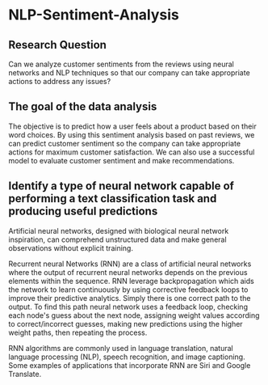 # NLP-Sentiment-Analysis

## Research Question 
Can we analyze customer sentiments from the reviews using neural networks and NLP techniques so that our company can take appropriate actions to address any issues?

## The goal of the data analysis
The objective is to predict how a user feels about a product based on their word choices. By using this sentiment analysis based on past reviews, we can predict customer sentiment so the company can take appropriate actions for maximum customer satisfaction. We can also use a successful model to evaluate customer sentiment and make recommendations.

## Identify a type of neural network capable of performing a text classification task and producing useful predictions
Artificial neural networks, designed with biological neural network inspiration, can comprehend unstructured data and make general observations without explicit training.

Recurrent neural Networks (RNN) are a class of artificial neural networks where the output of recurrent neural networks depends on the previous elements within the sequence. RNN leverage backpropagation which aids the network to learn continuously by using corrective feedback loops to improve their predictive analytics. Simply there is one correct path to the output. To find this path neural network uses a feedback loop, checking each node's guess about the next node, assigning weight values according to correct/incorrect guesses, making new predictions using the higher weight paths, then repeating the process.

RNN algorithms are commonly used in language translation, natural language processing (NLP), speech recognition, and image captioning. Some examples of applications that incorporate RNN are Siri and Google Translate.
